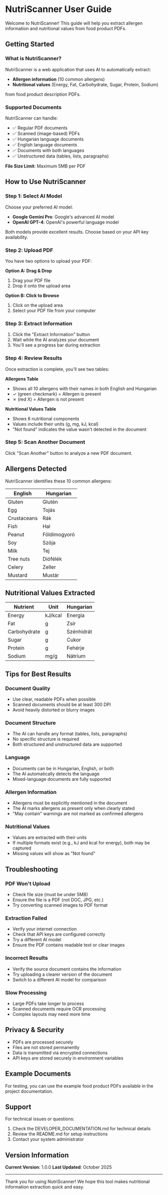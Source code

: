 # NutriScanner User Guide

Welcome to NutriScanner! This guide will help you extract allergen information and nutritional values from food product PDFs.

## Getting Started

### What is NutriScanner?

NutriScanner is a web application that uses AI to automatically extract:
- **Allergen information** (10 common allergens)
- **Nutritional values** (Energy, Fat, Carbohydrate, Sugar, Protein, Sodium)

from food product description PDFs.

### Supported Documents

NutriScanner can handle:
- ✅ Regular PDF documents
- ✅ Scanned (image-based) PDFs
- ✅ Hungarian language documents
- ✅ English language documents
- ✅ Documents with both languages
- ✅ Unstructured data (tables, lists, paragraphs)

**File Size Limit**: Maximum 5MB per PDF

## How to Use NutriScanner

### Step 1: Select AI Model

Choose your preferred AI model:
- **Google Gemini Pro**: Google's advanced AI model
- **OpenAI GPT-4**: OpenAI's powerful language model

Both models provide excellent results. Choose based on your API key availability.

### Step 2: Upload PDF

You have two options to upload your PDF:

**Option A: Drag & Drop**
1. Drag your PDF file
2. Drop it onto the upload area

**Option B: Click to Browse**
1. Click on the upload area
2. Select your PDF file from your computer

### Step 3: Extract Information

1. Click the "Extract Information" button
2. Wait while the AI analyzes your document
3. You'll see a progress bar during extraction

### Step 4: Review Results

Once extraction is complete, you'll see two tables:

**Allergens Table**
- Shows all 10 allergens with their names in both English and Hungarian
- ✓ (green checkmark) = Allergen is present
- ✗ (red X) = Allergen is not present

**Nutritional Values Table**
- Shows 6 nutritional components
- Values include their units (g, mg, kJ, kcal)
- "Not found" indicates the value wasn't detected in the document

### Step 5: Scan Another Document

Click "Scan Another" button to analyze a new PDF document.

## Allergens Detected

NutriScanner identifies these 10 common allergens:

| English | Hungarian |
|---------|-----------|
| Gluten | Glutén |
| Egg | Tojás |
| Crustaceans | Rák |
| Fish | Hal |
| Peanut | Földimogyoró |
| Soy | Szója |
| Milk | Tej |
| Tree nuts | Diófélék |
| Celery | Zeller |
| Mustard | Mustár |

## Nutritional Values Extracted

| Nutrient | Unit | Hungarian |
|----------|------|-----------|
| Energy | kJ/kcal | Energia |
| Fat | g | Zsír |
| Carbohydrate | g | Szénhidrát |
| Sugar | g | Cukor |
| Protein | g | Fehérje |
| Sodium | mg/g | Nátrium |

## Tips for Best Results

### Document Quality
- Use clear, readable PDFs when possible
- Scanned documents should be at least 300 DPI
- Avoid heavily distorted or blurry images

### Document Structure
- The AI can handle any format (tables, lists, paragraphs)
- No specific structure is required
- Both structured and unstructured data are supported

### Language
- Documents can be in Hungarian, English, or both
- The AI automatically detects the language
- Mixed-language documents are fully supported

### Allergen Information
- Allergens must be explicitly mentioned in the document
- The AI marks allergens as present only when clearly stated
- "May contain" warnings are not marked as confirmed allergens

### Nutritional Values
- Values are extracted with their units
- If multiple formats exist (e.g., kJ and kcal for energy), both may be captured
- Missing values will show as "Not found"

## Troubleshooting

### PDF Won't Upload
- Check file size (must be under 5MB)
- Ensure the file is a PDF (not DOC, JPG, etc.)
- Try converting scanned images to PDF format

### Extraction Failed
- Verify your internet connection
- Check that API keys are configured correctly
- Try a different AI model
- Ensure the PDF contains readable text or clear images

### Incorrect Results
- Verify the source document contains the information
- Try uploading a clearer version of the document
- Switch to a different AI model for comparison

### Slow Processing
- Large PDFs take longer to process
- Scanned documents require OCR processing
- Complex layouts may need more time

## Privacy & Security

- PDFs are processed securely
- Files are not stored permanently
- Data is transmitted via encrypted connections
- API keys are stored securely in environment variables

## Example Documents

For testing, you can use the example food product PDFs available in the project documentation.

## Support

For technical issues or questions:
1. Check the DEVELOPER_DOCUMENTATION.md for technical details
2. Review the README.md for setup instructions
3. Contact your system administrator

## Version Information

**Current Version**: 1.0.0
**Last Updated**: October 2025

---

Thank you for using NutriScanner! We hope this tool makes nutritional information extraction quick and easy.
